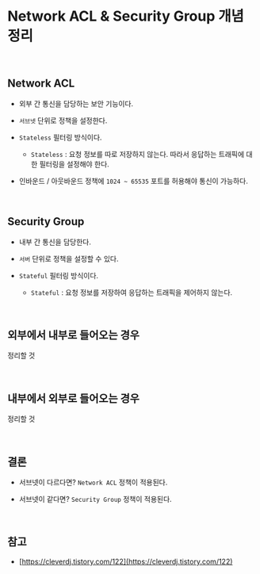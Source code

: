# Network ACL & Security Group 개념 정리

<br>

## Network ACL

- 외부 간 통신을 담당하는 보안 기능이다.

- `서브넷` 단위로 정책을 설정한다.

- `Stateless` 필터링 방식이다.

  - `Stateless` : 요청 정보를 따로 저장하지 않는다. 따라서 응답하는 트래픽에 대한 필터링을 설정해야 한다.

- 인바운드 / 아웃바운드 정책에 `1024 ~ 65535` 포트를 허용해야 통신이 가능하다.

<br>

## Security Group

- 내부 간 통신을 담당한다.

- `서버` 단위로 정책을 설정할 수 있다.

- `Stateful` 필터링 방식이다.

  - `Stateful` : 요청 정보를 저장하여 응답하는 트래픽을 제어하지 않는다.

<br>

## 외부에서 내부로 들어오는 경우

정리할 것

<br>

## 내부에서 외부로 들어오는 경우

정리할 것

<br>

## 결론

- 서브넷이 다르다면? `Network ACL` 정책이 적용된다.

- 서브넷이 같다면? `Security Group` 정책이 적용된다.

<br>

## 참고

- [https://cleverdj.tistory.com/122](https://cleverdj.tistory.com/122)

